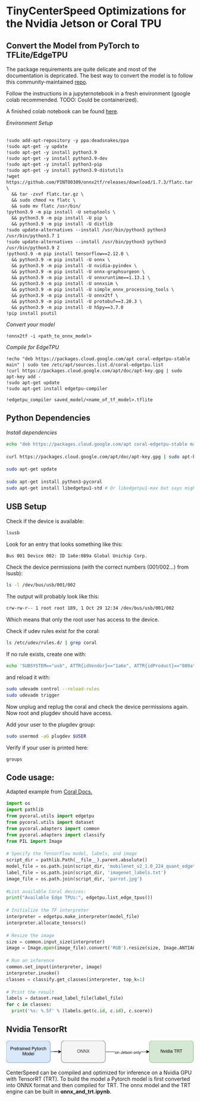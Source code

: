# TinyCenterSpeed Optimizations for the Nvidia Jetson or Coral TPU

## Convert the Model from PyTorch to TFLite/EdgeTPU

The package requirements are quite delicate and most of the documentation is depricated.
The best way to convert the model is to follow this community-maintained [repo](https://github.com/PINTO0309/onnx2tf).

Follow the instructions in a jupyternotebook in a fresh environment (google colab recommended. TODO: Could be containerized).

A finished colab notebook can be found [here](https://colab.research.google.com/drive/15uAhoY2QU4C7gMnQ3wsF_kgiKIH3B1om?usp=sharing).

*Environment Setup*
```ipynb

!sudo add-apt-repository -y ppa:deadsnakes/ppa
!sudo apt-get -y update
!sudo apt-get -y install python3.9
!sudo apt-get -y install python3.9-dev
!sudo apt-get -y install python3-pip
!sudo apt-get -y install python3.9-distutils
!wget https://github.com/PINTO0309/onnx2tf/releases/download/1.7.3/flatc.tar.gz \
  && tar -zxvf flatc.tar.gz \
  && sudo chmod +x flatc \
  && sudo mv flatc /usr/bin/
!python3.9 -m pip install -U setuptools \
  && python3.9 -m pip install -U pip \
  && python3.9 -m pip install -U distlib
!sudo update-alternatives --install /usr/bin/python3 python3 /usr/bin/python3.7 1
!sudo update-alternatives --install /usr/bin/python3 python3 /usr/bin/python3.9 2
!python3.9 -m pip install tensorflow==2.12.0 \
  && python3.9 -m pip install -U onnx \
  && python3.9 -m pip install -U nvidia-pyindex \
  && python3.9 -m pip install -U onnx-graphsurgeon \
  && python3.9 -m pip install -U onnxruntime==1.13.1 \
  && python3.9 -m pip install -U onnxsim \
  && python3.9 -m pip install -U simple_onnx_processing_tools \
  && python3.9 -m pip install -U onnx2tf \
  && python3.9 -m pip install -U protobuf==3.20.3 \
  && python3.9 -m pip install -U h5py==3.7.0
!pip install psutil
```

*Convert your model*
```ipynb
!onnx2tf -i <path_to_onnx_model>
```

*Compile for EdgeTPU*
```ipynb
!echo "deb https://packages.cloud.google.com/apt coral-edgetpu-stable main" | sudo tee /etc/apt/sources.list.d/coral-edgetpu.list
!curl https://packages.cloud.google.com/apt/doc/apt-key.gpg | sudo apt-key add -
!sudo apt-get update
!sudo apt-get install edgetpu-compiler
```

```ipynb
!edgetpu_compiler saved_model/<name_of_tf_model>.tflite
```

## Python Dependencies

*Install dependencies*
```sh
echo "deb https://packages.cloud.google.com/apt coral-edgetpu-stable main" | sudo tee /etc/apt/sources.list.d/coral-edgetpu.list

curl https://packages.cloud.google.com/apt/doc/apt-key.gpg | sudo apt-key add -

sudo apt-get update

sudo apt-get install python3-pycoral
sudo apt-get install libedgetpu1-std # Or libedgetpu1-max but says might get very hot
```


## USB Setup

Check if the device is available:

```sh
lsusb
```

Look for an entry that looks something like this:
```sh
Bus 001 Device 002: ID 1a6e:089a Global Unichip Corp.
```

Check the device permissions (with the correct numbers (001/002...) from lsusb):
```sh
ls -l /dev/bus/usb/001/002
```

The output will probably look like this:
```sh
crw-rw-r-- 1 root root 189, 1 Oct 29 12:34 /dev/bus/usb/001/002
```
Which means that only the root user has access to the device.

Check if udev rules exist for the coral:
```sh
ls /etc/udev/rules.d/ | grep coral
```

If no rule exists, create one with:
```sh
echo 'SUBSYSTEM=="usb", ATTR{idVendor}=="1a6e", ATTR{idProduct}=="089a", MODE="0666"' | sudo tee /etc/udev/rules.d/99-coral.rules
```

and reload it with:
```sh
sudo udevadm control --reload-rules
sudo udevadm trigger
```

Now unplug and replug the coral and check the device permissions again.
Now root and plugdev should have access.

Add your user to the plugdev group:
```sh
sudo usermod -aG plugdev $USER
```

Verify if your user is printed here:
```
groups
```

## Code usage:

Adapted example from [Coral Docs.](https://coral.ai/docs/edgetpu/tflite-python/#inferencing-example)

```python
import os
import pathlib
from pycoral.utils import edgetpu
from pycoral.utils import dataset
from pycoral.adapters import common
from pycoral.adapters import classify
from PIL import Image

# Specify the TensorFlow model, labels, and image
script_dir = pathlib.Path(__file__).parent.absolute()
model_file = os.path.join(script_dir, 'mobilenet_v2_1.0_224_quant_edgetpu.tflite')
label_file = os.path.join(script_dir, 'imagenet_labels.txt')
image_file = os.path.join(script_dir, 'parrot.jpg')

#List available Coral devices:
print("Available Edge TPUs:", edgetpu.list_edge_tpus())

# Initialize the TF interpreter
interpreter = edgetpu.make_interpreter(model_file)
interpreter.allocate_tensors()

# Resize the image
size = common.input_size(interpreter)
image = Image.open(image_file).convert('RGB').resize(size, Image.ANTIALIAS)

# Run an inference
common.set_input(interpreter, image)
interpreter.invoke()
classes = classify.get_classes(interpreter, top_k=1)

# Print the result
labels = dataset.read_label_file(label_file)
for c in classes:
  print('%s: %.5f' % (labels.get(c.id, c.id), c.score))
  ```

## Nvidia TensorRt
![trt workflow](../images/trt.png)

CenterSpeed can be compiled and optimized for inference on a Nvidia GPU with TensorRT (TRT).
To build the model a Pytorch model is first converted into ONNX format and then compiled for TRT.
The onnx model and the TRT engine can be built in __onnx_and_trt.ipynb__.
